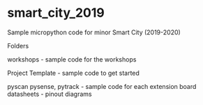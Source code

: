 # smart_city_2019
Sample micropython code for minor Smart City (2019-2020)

Folders

workshops - sample code for the workshops

Project Template - sample code to get started

pyscan pysense, pytrack - sample code for each extension board
datasheets - pinout diagrams
